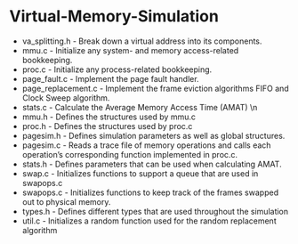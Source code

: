 # Virtual-Memory-Simulation

- va_splitting.h - Break down a virtual address into its components.
- mmu.c - Initialize any system- and memory access-related bookkeeping.
- proc.c - Initialize any process-related bookkeeping.
- page_fault.c - Implement the page fault handler.
- page_replacement.c - Implement the frame eviction algorithms FIFO and Clock Sweep algorithm. 
- stats.c - Calculate the Average Memory Access Time (AMAT)
\n
- mmu.h - Defines the structures used by mmu.c
- proc.h - Defines the structures used by proc.c
- pagesim.h - Defines simulation parameters as well as global structures.
- pagesim.c - Reads a trace file of memory operations and calls each operation’s corresponding function implemented in proc.c.
- stats.h - Defines parameters that can be used when calculating AMAT.
- swap.c - Initializes functions to support a queue that are used in swapops.c
- swapops.c - Initializes functions to keep track of the frames swapped out to physical memory.
- types.h - Defines different types that are used throughout the simulation
- util.c - Initializes a random function used for the random replacement algorithm
